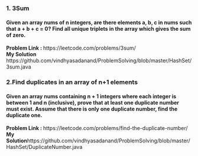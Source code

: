 <h3> 1. 3Sum</h3>
<h4> Given an array nums of n integers, are there elements a, b, c in nums such that a + b + c = 0? Find all unique triplets in the array which gives the sum of zero. </h4> 
<b> Problem Link : </b>  https://leetcode.com/problems/3sum/  <br>
<b> My Solution</b> https://github.com/vindhyasadanand/ProblemSolving/blob/master/HashSet/3sum.java <br>

<h3> 2.Find duplicates in an array of n+1 elements </h3>
<h4>Given an array nums containing n + 1 integers where each integer is between 1 and n (inclusive), prove that at least one duplicate number must exist. Assume that there is only one duplicate number, find the duplicate one.</h4> 
<b> Problem Link : </b>   https://leetcode.com/problems/find-the-duplicate-number/  <br>
<b> My Solution</b>https://github.com/vindhyasadanand/ProblemSolving/blob/master/HashSet/DuplicateNumber.java <br>


